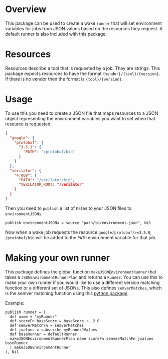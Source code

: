 # Overview
This package can be used to create a wake `runner` that will set environment
variables for jobs from JSON values based on the resources they request. A
default runner is also included with this package.

# Resources
Resources describe a tool that is requested by a job. They are strings.
This package expects resources to have the format `{vendor}/{tool}/{version}`.
If there is no vendor then the format is `{tool}/{version}`.

# Usage
To use this you need to create a JSON file that maps resources to a JSON object
representing the environment variables you want to set when that resource is
requested.
```json
{
  "google": {
    "protobuf": {
      "3.5.1": {
        "PATH": "/protobuf/bin"
      }
    }
  },
  "verilator": {
    "4.008": {
      "PATH": "/verilator/bin",
      "VERILATOR_ROOT: "/verilator"
    }
  }
}
```

Then you need to `publish` a list of `Path`s to your JSON files to `environmentJSONs`.
```wake
publish environmentJSONs = source "path/to/environment.json", Nil
```

Now when a wake job requests the resource `google/protobuf/>=3.5.0`,
`/protobuf/bin` will be added to the `PATH` environment variable for that job.


# Making your own runner
This package defines the global function `makeJSONEnvironmentRunner` that takes
a `JSONEnvironmentRunnerPlan` and returns a `Runner`. You can use this to make
your own runner if you would like to use a different version matching function
or a different set of JSONs. This also defines `semverMatches`, which is the
semver matching function using this
[python package](https://pypi.org/project/semver/).

Example:
```wake
publish runner = (
  def name = "myRunner"
  def scoreFn baseScore = baseScore +. 2.0
  def semverMatchFn = semverMatches
  def jvalues = subscribe myRunnerJValues
  def baseRunner = defaultRunner
  makeJSONEnvironmentRunnerPlan name scoreFn semverMatchFn jvalues baseRunner
  | makeJSONEnvironmentRunner
), Nil
```
